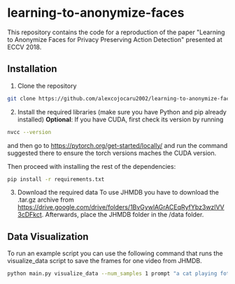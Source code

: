 # learning-to-anonymize-faces
This repository contains the code for a reproduction of the paper "Learning to Anonymize Faces for Privacy Preserving Action Detection" presented at ECCV 2018.

## Installation
1. Clone the repository

```sh
git clone https://github.com/alexcojocaru2002/learning-to-anonymize-faces.git
```

2. Install the required libraries (make sure you have Python and pip already installed)
**Optional**: If you have CUDA, first check its version by running 
```sh
nvcc --version
```
and then go to https://pytorch.org/get-started/locally/ and run the command suggested there to ensure the torch versions maches the CUDA version.

Then proceed with installing the rest of the dependencies:

```sh
pip install -r requirements.txt
```

3. Download the required data
To use JHMDB you have to download the .tar.gz archive from https://drive.google.com/drive/folders/1BvGywlAGrACEqRyfYbz3wzlVV3cDFkct.
Afterwards, place the JHMDB folder in the /data folder.

## Data Visualization 

To run an example script you can use the following command that runs the visualize_data script to save the frames for one video from JHMDB. 

```sh
python main.py visualize_data --num_samples 1 prompt "a cat playing fotball"
```
